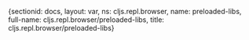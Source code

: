 {sectionid: docs, layout: var, ns: cljs.repl.browser, name: preloaded-libs, full-name: cljs.repl.browser/preloaded-libs,
  title: cljs.repl.browser/preloaded-libs}
